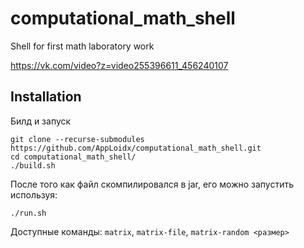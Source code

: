 # computational_math_shell
Shell for first math laboratory work

https://vk.com/video?z=video255396611_456240107

## Installation

Билд и запуск
```shell script
git clone --recurse-submodules https://github.com/AppLoidx/computational_math_shell.git
cd computational_math_shell/
./build.sh
```

После того как файл скомпилировался в jar, его можно запустить используя:
```shell script
./run.sh
```

Доступные команды:
`matrix`, `matrix-file`, `matrix-random <размер>`
